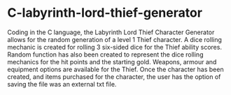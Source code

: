 # C-labyrinth-lord-thief-generator
Coding in the C language, the Labyrinth Lord Thief Character Generator allows for the random generation of a level 1 Thief character. A dice rolling mechanic is created for rolling 3 six-sided dice for the Thief ability scores. Random function has also been created to represent the dice rolling mechanics for the hit points and the starting gold. Weapons, armour and equipment options are available for the Thief. Once the character has been created, and items purchased for the character, the user has the option of saving the file was an external txt file.
